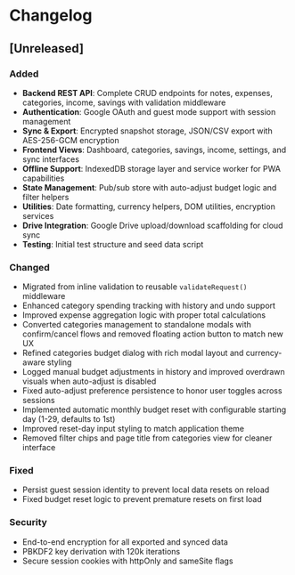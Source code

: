# Changelog

## [Unreleased]

### Added
- **Backend REST API**: Complete CRUD endpoints for notes, expenses, categories, income, savings with validation middleware
- **Authentication**: Google OAuth and guest mode support with session management
- **Sync & Export**: Encrypted snapshot storage, JSON/CSV export with AES-256-GCM encryption
- **Frontend Views**: Dashboard, categories, savings, income, settings, and sync interfaces
- **Offline Support**: IndexedDB storage layer and service worker for PWA capabilities
- **State Management**: Pub/sub store with auto-adjust budget logic and filter helpers
- **Utilities**: Date formatting, currency helpers, DOM utilities, encryption services
- **Drive Integration**: Google Drive upload/download scaffolding for cloud sync
- **Testing**: Initial test structure and seed data script

### Changed
- Migrated from inline validation to reusable `validateRequest()` middleware
- Enhanced category spending tracking with history and undo support
- Improved expense aggregation logic with proper total calculations
- Converted categories management to standalone modals with confirm/cancel flows and removed floating action button to match new UX
- Refined categories budget dialog with rich modal layout and currency-aware styling
- Logged manual budget adjustments in history and improved overdrawn visuals when auto-adjust is disabled
- Fixed auto-adjust preference persistence to honor user toggles across sessions
- Implemented automatic monthly budget reset with configurable starting day (1-29, defaults to 1st)
- Improved reset-day input styling to match application theme
- Removed filter chips and page title from categories view for cleaner interface

### Fixed
- Persist guest session identity to prevent local data resets on reload
- Fixed budget reset logic to prevent premature resets on first load

### Security
- End-to-end encryption for all exported and synced data
- PBKDF2 key derivation with 120k iterations
- Secure session cookies with httpOnly and sameSite flags
